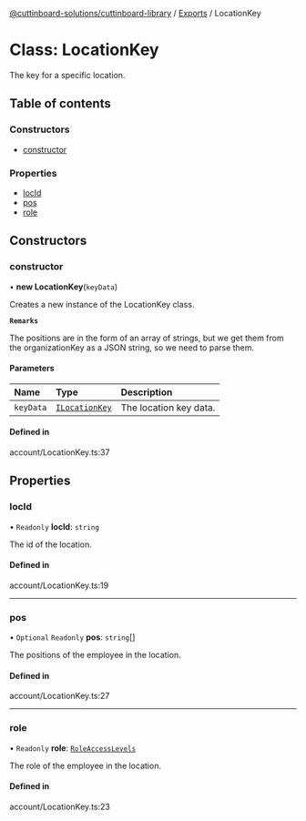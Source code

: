 [@cuttinboard-solutions/cuttinboard-library](../README.md) / [Exports](../modules.md) / LocationKey

# Class: LocationKey

The key for a specific location.

## Table of contents

### Constructors

- [constructor](LocationKey.md#constructor)

### Properties

- [locId](LocationKey.md#locid)
- [pos](LocationKey.md#pos)
- [role](LocationKey.md#role)

## Constructors

### constructor

• **new LocationKey**(`keyData`)

Creates a new instance of the LocationKey class.

**`Remarks`**

The positions are in the form of an array of strings,
but we get them from the organizationKey as a JSON string,
so we need to parse them.

#### Parameters

| Name | Type | Description |
| :------ | :------ | :------ |
| `keyData` | [`ILocationKey`](../interfaces/ILocationKey.md) | The location key data. |

#### Defined in

account/LocationKey.ts:37

## Properties

### locId

• `Readonly` **locId**: `string`

The id of the location.

#### Defined in

account/LocationKey.ts:19

___

### pos

• `Optional` `Readonly` **pos**: `string`[]

The positions of the employee in the location.

#### Defined in

account/LocationKey.ts:27

___

### role

• `Readonly` **role**: [`RoleAccessLevels`](../enums/RoleAccessLevels.md)

The role of the employee in the location.

#### Defined in

account/LocationKey.ts:23
